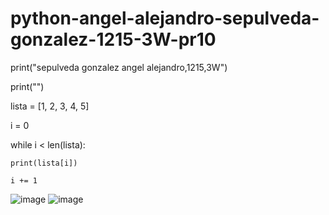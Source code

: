 # python-angel-alejandro-sepulveda-gonzalez-1215-3W-pr10

print("sepulveda gonzalez angel alejandro,1215,3W")

print("")

lista = [1, 2, 3, 4, 5]

i = 0

while i < len(lista):

    print(lista[i])
    
    i += 1

![image](https://github.com/user-attachments/assets/854678ba-1842-4599-8c7a-78c77b3450df)
![image](https://github.com/user-attachments/assets/1f635989-c1f5-4e5d-94ff-d26053a4427f)
